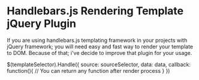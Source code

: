 # Handlebars.js Rendering Template jQuery Plugin

If you are using handlebars.js templating framework in your projects with jQuery framework; you will need easy and fast way to render your template to DOM. Because of that; i've decide to improve that plugin for your usage.

$(templateSelector).Handle({
	source: sourceSelector,
	data: data,
	callback: function(){
    // You can return any function after render process
	}
})
